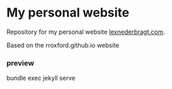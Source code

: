 # My personal website

Repository for my personal website [lexnederbragt.com](https://lexnederbragt.com).

Based on the rroxford.github.io website


### preview

bundle exec jekyll serve
